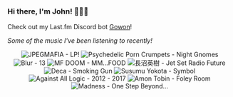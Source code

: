 ### Hi there, I'm John! 🏄🏻‍♂️

Check out my Last.fm Discord bot [Gowon](http://gowon.ca)!

_Some of the music I've been listening to recently!_


<!-- lastfm -->
<p align="center"><img src="https://lastfm.freetls.fastly.net/i/u/64s/824d6fe0b424b132b67dd6ab6ec0720a.png" title="JPEGMAFIA - LP!"> <img src="https://lastfm.freetls.fastly.net/i/u/64s/a4e6908125957ada3bb4248347fed7a3.jpg" title="Psychedelic Porn Crumpets - Night Gnomes"> <img src="https://lastfm.freetls.fastly.net/i/u/64s/66c7fd2d2b6b4fb085b319eac325f73d.png" title="Blur - 13"> <img src="https://lastfm.freetls.fastly.net/i/u/64s/73b95651e23dd27638bed35eb12ccdd0.jpg" title="MF DOOM - MM...FOOD"> <img src="https://lastfm.freetls.fastly.net/i/u/64s/8607869add7345e8c54d1d088a3e474e.png" title="長沼英樹 - Jet Set Radio Future"> <img src="https://lastfm.freetls.fastly.net/i/u/64s/c5f30c944572852af7195fb5e69a78ec.jpg" title="Deca - Smoking Gun"> <img src="https://lastfm.freetls.fastly.net/i/u/64s/954ccffca43551bbcd3991f92dd49a1a.png" title="Susumu Yokota - Symbol"> <img src="https://lastfm.freetls.fastly.net/i/u/64s/6e47ebcec6f1891c2e5635ecc82a1da0.jpg" title="Against All Logic - 2012 - 2017"> <img src="https://lastfm.freetls.fastly.net/i/u/64s/43625c927a14e579746d7487aa9a0bd5.jpg" title="Amon Tobin - Foley Room"> <img src="https://lastfm.freetls.fastly.net/i/u/64s/41f0de32a2cd4246a9b2613d971e45aa.png" title="Madness - One Step Beyond..."> </p>
